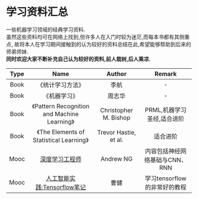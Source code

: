 # 学习资料汇总
一些机器学习领域的经典学习资料.  
虽然这些资料均可在网络上找到,但许多人在入门时较为迷茫,而每本书都有其侧重点,
故将本人在学习期间接触到的认为较好的资料总结在此,希望能够帮助到后来的师弟师妹.  
**同时欢迎大家不断补充自己认为较好的资料,前人栽树,后人乘凉.**  

Type | Name | Author | Remark
:----: | :----: | :----: | :----: |
Book | 《统计学习方法》| 李航 | -
Book | 《机器学习》| 周志华 | -
Book | 《Pattern Recognition and Machine Learning》 | Christopher M. Bishop | PRML,机器学习圣经,适合进阶
Book | 《The Elements of Statistical Learning》 | Trevor Hastie, et al. | 适合进阶
Mooc | [深度学习工程师](https://mooc.study.163.com/smartSpec/detail/1001319001.htm) | Andrew NG | 内容包括神经网络基础与CNN、RNN
Mooc | [人工智能实践:Tensorflow笔记](https://www.icourse163.org/course/PKU-1002536002) | 曹健 | 学习tensorflow的非常好的教程
